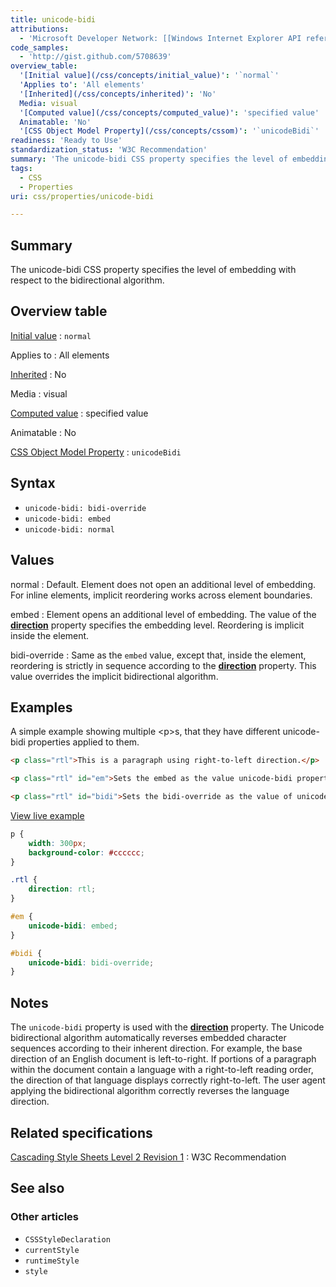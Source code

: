 ```yaml
---
title: unicode-bidi
attributions:
  - 'Microsoft Developer Network: [[Windows Internet Explorer API reference](http://msdn.microsoft.com/en-us/library/ie/hh828809%28v=vs.85%29.aspx) Article]'
code_samples:
  - 'http://gist.github.com/5708639'
overview_table:
  '[Initial value](/css/concepts/initial_value)': '`normal`'
  'Applies to': 'All elements'
  '[Inherited](/css/concepts/inherited)': 'No'
  Media: visual
  '[Computed value](/css/concepts/computed_value)': 'specified value'
  Animatable: 'No'
  '[CSS Object Model Property](/css/concepts/cssom)': '`unicodeBidi`'
readiness: 'Ready to Use'
standardization_status: 'W3C Recommendation'
summary: 'The unicode-bidi CSS property specifies the level of embedding with respect to the bidirectional algorithm.'
tags:
  - CSS
  - Properties
uri: css/properties/unicode-bidi

---
```

## Summary

The unicode-bidi CSS property specifies the level of embedding with respect to the bidirectional algorithm.

## Overview table

[Initial value](/css/concepts/initial_value)
:   `normal`

Applies to
:   All elements

[Inherited](/css/concepts/inherited)
:   No

Media
:   visual

[Computed value](/css/concepts/computed_value)
:   specified value

Animatable
:   No

[CSS Object Model Property](/css/concepts/cssom)
:   `unicodeBidi`

## Syntax

-   `unicode-bidi: bidi-override`
-   `unicode-bidi: embed`
-   `unicode-bidi: normal`

## Values

normal
:   Default. Element does not open an additional level of embedding. For inline elements, implicit reordering works across element boundaries.

embed
:   Element opens an additional level of embedding. The value of the [**direction**](/css/properties/direction) property specifies the embedding level. Reordering is implicit inside the element.

bidi-override
:   Same as the `embed` value, except that, inside the element, reordering is strictly in sequence according to the [**direction**](/css/properties/direction) property. This value overrides the implicit bidirectional algorithm.

## Examples

A simple example showing multiple \<p\>s, that they have different unicode-bidi properties applied to them.

``` html
<p class="rtl">This is a paragraph using right-to-left direction.</p>

<p class="rtl" id="em">Sets the embed as the value unicode-bidi property.</p>

<p class="rtl" id="bidi">Sets the bidi-override as the value of unicode-bidi property.</p>
```

[View live example](http://code.webplatform.org/gist/5708639)

``` css
p {
    width: 300px;
    background-color: #cccccc;
}

.rtl {
    direction: rtl;
}

#em {
    unicode-bidi: embed;
}

#bidi {
    unicode-bidi: bidi-override;
}
```

## Notes

The `unicode-bidi` property is used with the [**direction**](/css/properties/direction) property. The Unicode bidirectional algorithm automatically reverses embedded character sequences according to their inherent direction. For example, the base direction of an English document is left-to-right. If portions of a paragraph within the document contain a language with a right-to-left reading order, the direction of that language displays correctly right-to-left. The user agent applying the bidirectional algorithm correctly reverses the language direction.

## Related specifications

[Cascading Style Sheets Level 2 Revision 1](http://www.w3.org/TR/CSS2/visuren.html#propdef-unicode-bidi)
:   W3C Recommendation

## See also

### Other articles

-   `CSSStyleDeclaration`
-   `currentStyle`
-   `runtimeStyle`
-   `style`
